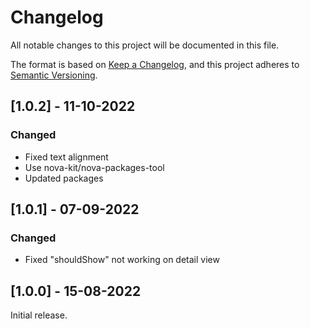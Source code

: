 # Changelog

All notable changes to this project will be documented in this file.

The format is based on [Keep a Changelog](https://keepachangelog.com/en/1.0.0/),
and this project adheres to [Semantic Versioning](https://semver.org/spec/v2.0.0.html).

## [1.0.2] - 11-10-2022

### Changed

- Fixed text alignment
- Use nova-kit/nova-packages-tool
- Updated packages

## [1.0.1] - 07-09-2022

### Changed

- Fixed "shouldShow" not working on detail view

## [1.0.0] - 15-08-2022

Initial release.
